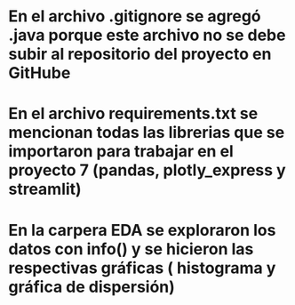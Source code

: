 
# En el archivo .gitignore se agregó .java porque este archivo no se debe subir al repositorio del proyecto en GitHube

# En el archivo requirements.txt se mencionan todas las librerias que se importaron para trabajar en el proyecto 7 (pandas, plotly_express y streamlit) 

# En la carpera EDA se exploraron los datos con info() y se hicieron las respectivas gráficas             ( histograma y gráfica de dispersión)




